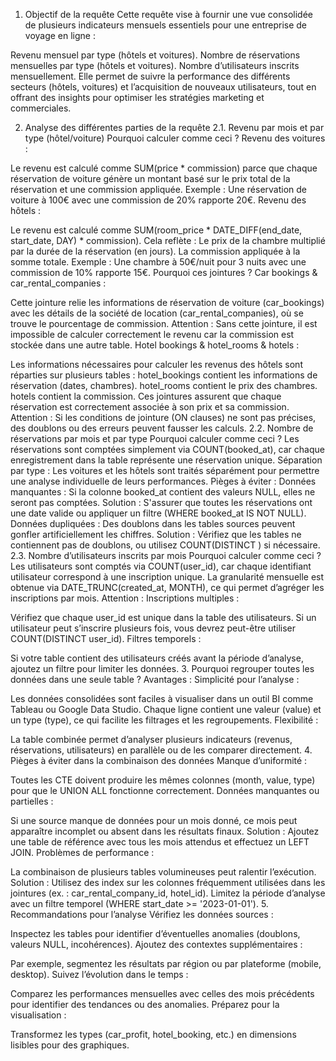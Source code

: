 1. Objectif de la requête
Cette requête vise à fournir une vue consolidée de plusieurs indicateurs mensuels essentiels pour une entreprise de voyage en ligne :

Revenu mensuel par type (hôtels et voitures).
Nombre de réservations mensuelles par type (hôtels et voitures).
Nombre d’utilisateurs inscrits mensuellement.
Elle permet de suivre la performance des différents secteurs (hôtels, voitures) et l’acquisition de nouveaux utilisateurs, tout en offrant des insights pour optimiser les stratégies marketing et commerciales.

2. Analyse des différentes parties de la requête
2.1. Revenu par mois et par type (hôtel/voiture)
Pourquoi calculer comme ceci ?
Revenu des voitures :

Le revenu est calculé comme SUM(price * commission) parce que chaque réservation de voiture génère un montant basé sur le prix total de la réservation et une commission appliquée.
Exemple : Une réservation de voiture à 100€ avec une commission de 20% rapporte 20€.
Revenu des hôtels :

Le revenu est calculé comme SUM(room_price * DATE_DIFF(end_date, start_date, DAY) * commission). Cela reflète :
Le prix de la chambre multiplié par la durée de la réservation (en jours).
La commission appliquée à la somme totale.
Exemple : Une chambre à 50€/nuit pour 3 nuits avec une commission de 10% rapporte 15€.
Pourquoi ces jointures ?
Car bookings & car_rental_companies :

Cette jointure relie les informations de réservation de voiture (car_bookings) avec les détails de la société de location (car_rental_companies), où se trouve le pourcentage de commission.
Attention : Sans cette jointure, il est impossible de calculer correctement le revenu car la commission est stockée dans une autre table.
Hotel bookings & hotel_rooms & hotels :

Les informations nécessaires pour calculer les revenus des hôtels sont réparties sur plusieurs tables :
hotel_bookings contient les informations de réservation (dates, chambres).
hotel_rooms contient le prix des chambres.
hotels contient la commission.
Ces jointures assurent que chaque réservation est correctement associée à son prix et sa commission.
Attention : Si les conditions de jointure (ON clauses) ne sont pas précises, des doublons ou des erreurs peuvent fausser les calculs.
2.2. Nombre de réservations par mois et par type
Pourquoi calculer comme ceci ?
Les réservations sont comptées simplement via COUNT(booked_at), car chaque enregistrement dans la table représente une réservation unique.
Séparation par type :
Les voitures et les hôtels sont traités séparément pour permettre une analyse individuelle de leurs performances.
Pièges à éviter :
Données manquantes :
Si la colonne booked_at contient des valeurs NULL, elles ne seront pas comptées.
Solution : S'assurer que toutes les réservations ont une date valide ou appliquer un filtre (WHERE booked_at IS NOT NULL).
Données dupliquées :
Des doublons dans les tables sources peuvent gonfler artificiellement les chiffres.
Solution : Vérifiez que les tables ne contiennent pas de doublons, ou utilisez COUNT(DISTINCT <id>) si nécessaire.
2.3. Nombre d’utilisateurs inscrits par mois
Pourquoi calculer comme ceci ?
Les utilisateurs sont comptés via COUNT(user_id), car chaque identifiant utilisateur correspond à une inscription unique.
La granularité mensuelle est obtenue via DATE_TRUNC(created_at, MONTH), ce qui permet d’agréger les inscriptions par mois.
Attention :
Inscriptions multiples :

Vérifiez que chaque user_id est unique dans la table des utilisateurs.
Si un utilisateur peut s’inscrire plusieurs fois, vous devrez peut-être utiliser COUNT(DISTINCT user_id).
Filtres temporels :

Si votre table contient des utilisateurs créés avant la période d’analyse, ajoutez un filtre pour limiter les données.
3. Pourquoi regrouper toutes les données dans une seule table ?
Avantages :
Simplicité pour l’analyse :

Les données consolidées sont faciles à visualiser dans un outil BI comme Tableau ou Google Data Studio.
Chaque ligne contient une valeur (value) et un type (type), ce qui facilite les filtrages et les regroupements.
Flexibilité :

La table combinée permet d’analyser plusieurs indicateurs (revenus, réservations, utilisateurs) en parallèle ou de les comparer directement.
4. Pièges à éviter dans la combinaison des données
Manque d’uniformité :

Toutes les CTE doivent produire les mêmes colonnes (month, value, type) pour que le UNION ALL fonctionne correctement.
Données manquantes ou partielles :

Si une source manque de données pour un mois donné, ce mois peut apparaître incomplet ou absent dans les résultats finaux.
Solution : Ajoutez une table de référence avec tous les mois attendus et effectuez un LEFT JOIN.
Problèmes de performance :

La combinaison de plusieurs tables volumineuses peut ralentir l’exécution.
Solution :
Utilisez des index sur les colonnes fréquemment utilisées dans les jointures (ex. : car_rental_company_id, hotel_id).
Limitez la période d’analyse avec un filtre temporel (WHERE start_date >= '2023-01-01').
5. Recommandations pour l’analyse
Vérifiez les données sources :

Inspectez les tables pour identifier d’éventuelles anomalies (doublons, valeurs NULL, incohérences).
Ajoutez des contextes supplémentaires :

Par exemple, segmentez les résultats par région ou par plateforme (mobile, desktop).
Suivez l’évolution dans le temps :

Comparez les performances mensuelles avec celles des mois précédents pour identifier des tendances ou des anomalies.
Préparez pour la visualisation :

Transformez les types (car_profit, hotel_booking, etc.) en dimensions lisibles pour des graphiques.